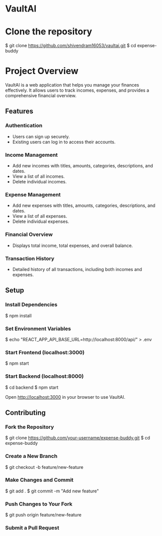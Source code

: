 # VaultAI

# Clone the repository
$ git clone https://github.com/shivendram16053/vaultai.git
$ cd expense-buddy

# Project Overview
VaultAI is a web application that helps you manage your finances effectively. It allows users to track incomes, expenses, and provides a comprehensive financial overview.

## Features

### Authentication
- Users can sign up securely.
- Existing users can log in to access their accounts.

### Income Management
- Add new incomes with titles, amounts, categories, descriptions, and dates.
- View a list of all incomes.
- Delete individual incomes.

### Expense Management
- Add new expenses with titles, amounts, categories, descriptions, and dates.
- View a list of all expenses.
- Delete individual expenses.

### Financial Overview
- Displays total income, total expenses, and overall balance.

### Transaction History
- Detailed history of all transactions, including both incomes and expenses.

## Setup

### Install Dependencies
$ npm install

### Set Environment Variables
$ echo "REACT_APP_API_BASE_URL=http://localhost:8000/api/" > .env

### Start Frontend (localhost:3000)
$ npm start

### Start Backend (localhost:8000)
$ cd backend
$ npm start

Open [http://localhost:3000](http://localhost:3000) in your browser to use VaultAI.

## Contributing

### Fork the Repository
$ git clone https://github.com/your-username/expense-buddy.git
$ cd expense-buddy

### Create a New Branch
$ git checkout -b feature/new-feature

### Make Changes and Commit
$ git add .
$ git commit -m "Add new feature"

### Push Changes to Your Fork
$ git push origin feature/new-feature

### Submit a Pull Request
